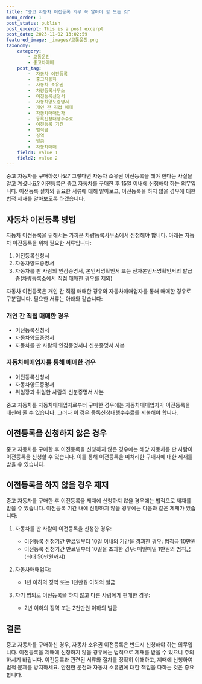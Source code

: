 ```yaml
---
title: "중고 자동차 이전등록 의무 꼭 알아야 할 모든 것"
menu_order: 1
post_status: publish
post_excerpt: This is a post excerpt
post_date: 2023-11-02 13:02:59
featured_image: _images/교통운전.png
taxonomy:
    category:
        - 교통운전
        - 중고차매매
    post_tag:
        -  자동차 이전등록
        -  중고자동차
        -  자동차 소유권
        -  차량등록사무소
        -  이전등록신청서
        -  자동차양도증명서
        -  개인 간 직접 매매
        -  자동차매매업자
        -  등록신청대행수수료
        -  이전등록 기간
        -  범칙금
        -  징역
        -  벌금
        -  자동차매매
    field1: value 1
    field2: value 2
---
```




중고 자동차를 구매하셨나요? 그렇다면 자동차 소유권 이전등록을 해야 한다는 사실을 알고 계셨나요? 이전등록은 중고 자동차를 구매한 후 15일 이내에 신청해야 하는 의무입니다. 이전등록 절차와 필요한 서류에 대해 알아보고, 이전등록을 하지 않을 경우에 대한 법적 제재를 알아보도록 하겠습니다.

## 자동차 이전등록 방법

자동차 이전등록을 위해서는 가까운 차량등록사무소에서 신청해야 합니다. 아래는 자동차 이전등록을 위해 필요한 서류입니다:

1. 이전등록신청서
2. 자동차양도증명서
3. 자동차를 판 사람의 인감증명서, 본인서명확인서 또는 전자본인서명확인서의 발급증(차량등록소에서 직접 매매한 경우를 제외)

자동차 이전등록은 개인 간 직접 매매한 경우와 자동차매매업자를 통해 매매한 경우로 구분됩니다. 필요한 서류는 아래와 같습니다:

### 개인 간 직접 매매한 경우

- 이전등록신청서
- 자동차양도증명서
- 자동차를 판 사람의 인감증명서나 신분증명서 사본

### 자동차매매업자를 통해 매매한 경우

- 이전등록신청서
- 자동차양도증명서
- 위임장과 위임한 사람의 신분증명서 사본

중고 자동차를 자동차매매업자로부터 구매한 경우에는 자동차매매업자가 이전등록을 대신해 줄 수 있습니다. 그러나 이 경우 등록신청대행수수료를 지불해야 합니다.

## 이전등록을 신청하지 않은 경우

중고 자동차를 구매한 후 이전등록을 신청하지 않은 경우에는 해당 자동차를 판 사람이 이전등록을 신청할 수 있습니다. 이를 통해 이전등록을 미처리한 구매자에 대한 제재를 받을 수 있습니다.

## 이전등록을 하지 않을 경우 제재

중고 자동차를 구매한 후 이전등록을 제때에 신청하지 않을 경우에는 법적으로 제재를 받을 수 있습니다. 이전등록 기간 내에 신청하지 않을 경우에는 다음과 같은 제재가 있습니다:

1. 자동차를 판 사람이 이전등록을 신청한 경우:
   - 이전등록 신청기간 만료일부터 10일 이내의 기간을 경과한 경우: 범칙금 10만원
   - 이전등록 신청기간 만료일부터 10일을 초과한 경우: 매일매일 1만원의 범칙금 (최대 50만원까지)

2. 자동차매매업자:
   - 1년 이하의 징역 또는 1천만원 이하의 벌금

3. 자기 명의로 이전등록을 하지 않고 다른 사람에게 판매한 경우:
   - 2년 이하의 징역 또는 2천만원 이하의 벌금

## 결론

중고 자동차를 구매하신 경우, 자동차 소유권 이전등록은 반드시 신청해야 하는 의무입니다. 이전등록을 제때에 신청하지 않을 경우에는 법적으로 제재를 받을 수 있으니 주의하시기 바랍니다. 이전등록과 관련된 서류와 절차를 정확히 이해하고, 제때에 신청하여 법적 문제를 방지하세요. 안전한 운전과 자동차 소유권에 대한 책임을 다하는 것은 중요합니다.

